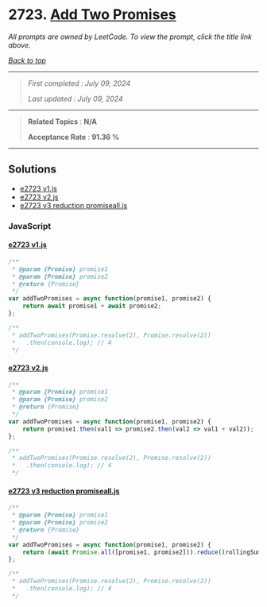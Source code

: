 # 2723. [Add Two Promises](<https://leetcode.com/problems/add-two-promises>)

*All prompts are owned by LeetCode. To view the prompt, click the title link above.*

*[Back to top](<../README.md>)*

------

> *First completed : July 09, 2024*
>
> *Last updated : July 09, 2024*

------

> **Related Topics** : **N/A**
>
> **Acceptance Rate** : **91.36 %**

------

## Solutions

- [e2723 v1.js](<../my-submissions/e2723 v1.js>)
- [e2723 v2.js](<../my-submissions/e2723 v2.js>)
- [e2723 v3 reduction promiseall.js](<../my-submissions/e2723 v3 reduction promiseall.js>)
### JavaScript
#### [e2723 v1.js](<../my-submissions/e2723 v1.js>)
```JavaScript
/**
 * @param {Promise} promise1
 * @param {Promise} promise2
 * @return {Promise}
 */
var addTwoPromises = async function(promise1, promise2) {
    return await promise1 + await promise2;
};

/**
 * addTwoPromises(Promise.resolve(2), Promise.resolve(2))
 *   .then(console.log); // 4
 */
```

#### [e2723 v2.js](<../my-submissions/e2723 v2.js>)
```JavaScript
/**
 * @param {Promise} promise1
 * @param {Promise} promise2
 * @return {Promise}
 */
var addTwoPromises = async function(promise1, promise2) {
    return promise1.then(val1 => promise2.then(val2 => val1 + val2));
};

/**
 * addTwoPromises(Promise.resolve(2), Promise.resolve(2))
 *   .then(console.log); // 4
 */
```

#### [e2723 v3 reduction promiseall.js](<../my-submissions/e2723 v3 reduction promiseall.js>)
```JavaScript
/**
 * @param {Promise} promise1
 * @param {Promise} promise2
 * @return {Promise}
 */
var addTwoPromises = async function(promise1, promise2) {
    return (await Promise.all([promise1, promise2])).reduce((rollingSum, x) => rollingSum + x, 0);
};

/**
 * addTwoPromises(Promise.resolve(2), Promise.resolve(2))
 *   .then(console.log); // 4
 */
```

